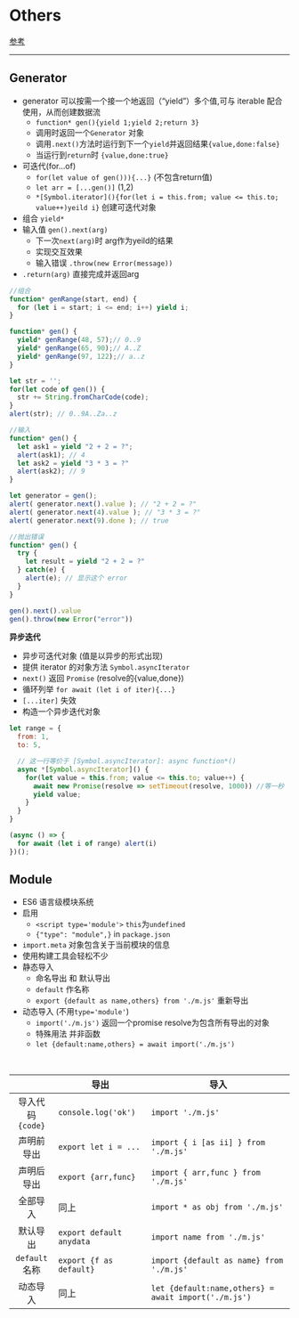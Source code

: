 # Others

[参考](https://zh.javascript.info/)

---

## Generator

- generator 可以按需一个接一个地返回（“yield”）多个值,可与 iterable 配合使用，从而创建数据流
  - `function* gen(){yield 1;yield 2;return 3}`
  - 调用时返回一个`Generator` 对象
  - 调用`.next()`方法时运行到下一个`yield`并返回结果`{value,done:false}`
  - 当运行到`return`时 `{value,done:true}`
- 可迭代(for...of)
  - `for(let value of gen())){...}` (不包含return值)
  - `let arr = [...gen()]` (1,2)
  - `*[Symbol.iterator](){for(let i = this.from; value <= this.to; value++)yeild i}` 创建可迭代对象
- 组合 `yield*`
- 输入值 `gen().next(arg)` 
  - 下一次`next(arg)`时 arg作为yeild的结果
  - 实现交互效果
  - 输入错误 `.throw(new Error(message))`
- `.return(arg)` 直接完成并返回arg

```js
//组合
function* genRange(start, end) {
  for (let i = start; i <= end; i++) yield i;
}

function* gen() {
  yield* genRange(48, 57);// 0..9
  yield* genRange(65, 90);// A..Z
  yield* genRange(97, 122);// a..z
}

let str = '';
for(let code of gen()) {
  str += String.fromCharCode(code);
}
alert(str); // 0..9A..Za..z
```

```js
//输入
function* gen() {
  let ask1 = yield "2 + 2 = ?";
  alert(ask1); // 4
  let ask2 = yield "3 * 3 = ?"
  alert(ask2); // 9
}

let generator = gen();
alert( generator.next().value ); // "2 + 2 = ?"
alert( generator.next(4).value ); // "3 * 3 = ?"
alert( generator.next(9).done ); // true
```

```js
//抛出错误
function* gen() {
  try {
    let result = yield "2 + 2 = ?"
  } catch(e) {
    alert(e); // 显示这个 error
  }
}

gen().next().value
gen().throw(new Error("error"))
```

**异步迭代**

- 异步可迭代对象 (值是以异步的形式出现)
- 提供 iterator 的对象方法 `Symbol.asyncIterator`
- `next()` 返回 `Promise` (resolve的{value,done})
- 循环列举 `for await (let i of iter){...}`
- `[...iter]` 失效
- 构造一个异步迭代对象

```js
let range = {
  from: 1,
  to: 5,

  // 这一行等价于 [Symbol.asyncIterator]: async function*()
  async *[Symbol.asyncIterator]() {
    for(let value = this.from; value <= this.to; value++) {
      await new Promise(resolve => setTimeout(resolve, 1000)) //等一秒
      yield value;
    }
  }
}

(async () => {
  for await (let i of range) alert(i)
})();
```


## Module

- ES6 语言级模块系统
- 启用
  - `<script type='module'>` `this`为`undefined`
  - `{"type": "module",}` in `package.json`
- `import.meta` 对象包含关于当前模块的信息
- 使用构建工具会轻松不少
- 静态导入
  - 命名导出 和 默认导出
  - `default` 作名称
  - `export {default as name,others} from './m.js'` 重新导出
- 动态导入 (不用`type='module'`)
  - `import('./m.js')` 返回一个promise resolve为包含所有导出的对象
  - 特殊用法 并非函数
  - `let {default:name,others} = await import('./m.js')`

<br>

|  | 导出 | 导入 |
| :---: | --- | --- |
| 导入代码<br>`{code}` | `console.log('ok')` | `import './m.js'` |
| 声明前导出 | `export let i = ...` | `import { i [as ii] } from './m.js'` |
| 声明后导出 | `export {arr,func}` | `import { arr,func } from './m.js'` |
| 全部导入 | 同上 | `import * as obj from './m.js'` |
| 默认导出 | `export default anydata` | `import name from './m.js' ` |
| `default`<br>名称 | `export {f as default}` | `import {default as name} from './m.js' ` |
| 动态导入 | 同上 | `let {default:name,others} = await import('./m.js')` |
